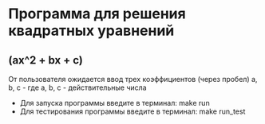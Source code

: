 # Программа для решения квадратных уравнений
## (ax^2 + bx + c)




От пользователя ожидается ввод трех коэффициентов (через пробел) a, b, c - где a, b, c - действительные числа

- Для запуска программы введите в терминал: make run
- Для тестирования программы введите в терминал: make run_test

